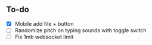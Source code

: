 ## To-do

- [x] Mobile add file + button
- [ ] Randomize pitch on typing sounds with toggle switch
- [ ] Fix 1mb websocket limit